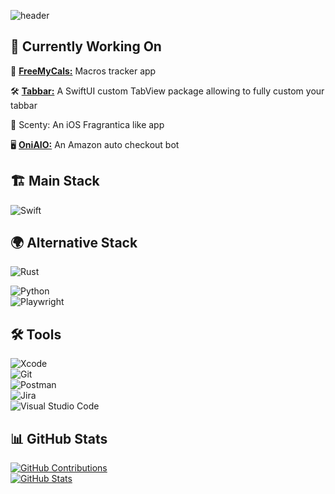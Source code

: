 
![header](https://capsule-render.vercel.app/api?type=Blur&color=auto&height=300&section=header&text=iOS%20Developper&fontSize=90)

## 🚀 Currently Working On  
🥗 [**FreeMyCals:**](https://apps.apple.com/us/app/freemycals-suivi-de-calories/id6737741250) Macros tracker app

🛠️ [**Tabbar:**](https://github.com/Killianoni/TabBar) A SwiftUI custom TabView package allowing to fully custom your tabbar

🍃 Scenty: An iOS Fragrantica like app

🖥️ [**OniAIO:**](https://discord.gg/kDssZKvDpW) An Amazon auto checkout bot

## 🏗️ Main Stack  
![Swift](https://img.shields.io/badge/swift-F54A2A?style=for-the-badge&logo=swift&logoColor=white)  

## 🌍 Alternative Stack  
![Rust](https://img.shields.io/badge/rust-%23000000.svg?style=for-the-badge&logo=rust&logoColor=white)

![Python](https://img.shields.io/badge/python-3670A0?style=for-the-badge&logo=python&logoColor=ffdd54)  
![Playwright](https://img.shields.io/badge/-playwright-%232EAD33?style=for-the-badge&logo=playwright&logoColor=white)  

## 🛠 Tools  
![Xcode](https://img.shields.io/badge/Xcode-007ACC?style=for-the-badge&logo=Xcode&logoColor=white)  
![Git](https://img.shields.io/badge/git-%23F05033.svg?style=for-the-badge&logo=git&logoColor=white)  
![Postman](https://img.shields.io/badge/Postman-FF6C37?style=for-the-badge&logo=postman&logoColor=white)  
![Jira](https://img.shields.io/badge/jira-%230A0FFF.svg?style=for-the-badge&logo=jira&logoColor=white)  
![Visual Studio Code](https://img.shields.io/badge/Visual%20Studio%20Code-0078d7.svg?style=for-the-badge&logo=visual-studio-code&logoColor=white)  

## 📊 GitHub Stats  
[![GitHub Contributions](http://github-profile-summary-cards.vercel.app/api/cards/profile-details?username=Killianoni&theme=solarized)](github.com/Killianoni)  
[![GitHub Stats](http://github-profile-summary-cards.vercel.app/api/cards/stats?username=Killianoni&theme=solarized)](github.com/Killianoni)  
